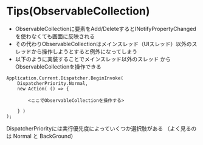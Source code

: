 # Tips(ObservableCollection)

- ObservableCollectionに要素をAdd/DeleteするとINotifyPropertyChangedを使わなくても画面に反映される
- その代わりObservableCollectionはメインスレッド（UIスレッド）以外のスレッドから操作しようとすると例外になってしまう
- 以下のように実装することでメインスレッド以外のスレッド
からObservableCollectionを操作できる
```
Application.Current.Dispatcher.BeginInvoke(
    DispatcherPriority.Normal,
    new Action( () => {

        <ここでObservableCollectionを操作する>

    } )
);
```
 DispatcherPriorityには実行優先度によっていくつか選択肢がある
 （よく見るのは Normal と BackGround）
